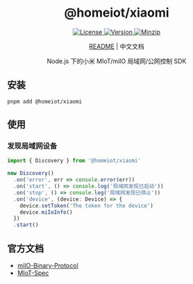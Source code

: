 <h1 align="center">@homeiot/xiaomi</h1>

<p align="center">
  <a href="https://github.com/qq15725/homeiot/blob/master/LICENSE" class="mr-3">
    <img src="https://img.shields.io/npm/l/homeiot.svg" alt="License">
  </a>
  <a href="https://www.npmjs.com/package/@homeiot/xiaomi">
    <img src="https://img.shields.io/npm/v/@homeiot/xiaomi.svg" alt="Version">
  </a>
  <a href="https://cdn.jsdelivr.net/npm/@homeiot/xiaomi/dist/index.mjs">
    <img src="https://img.shields.io/bundlephobia/minzip/@homeiot/xiaomi" alt="Minzip">
  </a>
</p>

<p align="center"><a href="README.md">README</a> | 中文文档</p>

<p align="center">Node.js 下的小米 MIoT/miIO 局域网/公网控制 SDK</p>

## 安装

```shell
pnpm add @homeiot/xiaomi
```

## 使用

### 发现局域网设备

```ts
import { Discovery } from '@homeiot/xiaomi'

new Discovery()
  .on('error', err => console.error(err))
  .on('start', () => console.log('局域网发现已启动'))
  .on('stop', () => console.log('局域网发现已停止'))
  .on('device', (device: Device) => {
    device.setToken('The token for the device')
    device.miIoInfo()
  })
  .start()
```

## 官方文档

- [miIO-Binary-Protocol](https://github.com/OpenMiHome/mihome-binary-protocol/blob/master/doc/PROTOCOL.md)
- [MIoT-Spec](https://iot.mi.com/new/doc/tools-and-resources/design/spec/overall)
